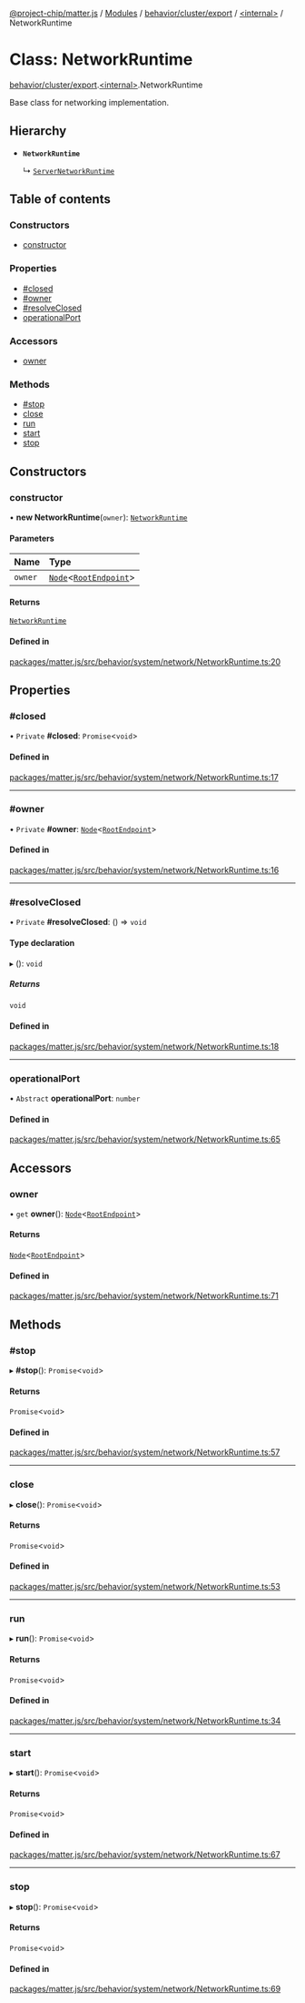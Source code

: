 [@project-chip/matter.js](../README.md) / [Modules](../modules.md) / [behavior/cluster/export](../modules/behavior_cluster_export.md) / [\<internal\>](../modules/behavior_cluster_export._internal_.md) / NetworkRuntime

# Class: NetworkRuntime

[behavior/cluster/export](../modules/behavior_cluster_export.md).[\<internal\>](../modules/behavior_cluster_export._internal_.md).NetworkRuntime

Base class for networking implementation.

## Hierarchy

- **`NetworkRuntime`**

  ↳ [`ServerNetworkRuntime`](node_export._internal_.ServerNetworkRuntime.md)

## Table of contents

### Constructors

- [constructor](behavior_cluster_export._internal_.NetworkRuntime.md#constructor)

### Properties

- [#closed](behavior_cluster_export._internal_.NetworkRuntime.md##closed)
- [#owner](behavior_cluster_export._internal_.NetworkRuntime.md##owner)
- [#resolveClosed](behavior_cluster_export._internal_.NetworkRuntime.md##resolveclosed)
- [operationalPort](behavior_cluster_export._internal_.NetworkRuntime.md#operationalport)

### Accessors

- [owner](behavior_cluster_export._internal_.NetworkRuntime.md#owner)

### Methods

- [#stop](behavior_cluster_export._internal_.NetworkRuntime.md##stop)
- [close](behavior_cluster_export._internal_.NetworkRuntime.md#close)
- [run](behavior_cluster_export._internal_.NetworkRuntime.md#run)
- [start](behavior_cluster_export._internal_.NetworkRuntime.md#start)
- [stop](behavior_cluster_export._internal_.NetworkRuntime.md#stop)

## Constructors

### constructor

• **new NetworkRuntime**(`owner`): [`NetworkRuntime`](behavior_cluster_export._internal_.NetworkRuntime.md)

#### Parameters

| Name | Type |
| :------ | :------ |
| `owner` | [`Node`](node_export.Node-1.md)\<[`RootEndpoint`](../interfaces/endpoint_definitions_system_RootEndpoint.RootEndpoint.md)\> |

#### Returns

[`NetworkRuntime`](behavior_cluster_export._internal_.NetworkRuntime.md)

#### Defined in

[packages/matter.js/src/behavior/system/network/NetworkRuntime.ts:20](https://github.com/project-chip/matter.js/blob/3adaded6/packages/matter.js/src/behavior/system/network/NetworkRuntime.ts#L20)

## Properties

### #closed

• `Private` **#closed**: `Promise`\<`void`\>

#### Defined in

[packages/matter.js/src/behavior/system/network/NetworkRuntime.ts:17](https://github.com/project-chip/matter.js/blob/3adaded6/packages/matter.js/src/behavior/system/network/NetworkRuntime.ts#L17)

___

### #owner

• `Private` **#owner**: [`Node`](node_export.Node-1.md)\<[`RootEndpoint`](../interfaces/endpoint_definitions_system_RootEndpoint.RootEndpoint.md)\>

#### Defined in

[packages/matter.js/src/behavior/system/network/NetworkRuntime.ts:16](https://github.com/project-chip/matter.js/blob/3adaded6/packages/matter.js/src/behavior/system/network/NetworkRuntime.ts#L16)

___

### #resolveClosed

• `Private` **#resolveClosed**: () => `void`

#### Type declaration

▸ (): `void`

##### Returns

`void`

#### Defined in

[packages/matter.js/src/behavior/system/network/NetworkRuntime.ts:18](https://github.com/project-chip/matter.js/blob/3adaded6/packages/matter.js/src/behavior/system/network/NetworkRuntime.ts#L18)

___

### operationalPort

• `Abstract` **operationalPort**: `number`

#### Defined in

[packages/matter.js/src/behavior/system/network/NetworkRuntime.ts:65](https://github.com/project-chip/matter.js/blob/3adaded6/packages/matter.js/src/behavior/system/network/NetworkRuntime.ts#L65)

## Accessors

### owner

• `get` **owner**(): [`Node`](node_export.Node-1.md)\<[`RootEndpoint`](../interfaces/endpoint_definitions_system_RootEndpoint.RootEndpoint.md)\>

#### Returns

[`Node`](node_export.Node-1.md)\<[`RootEndpoint`](../interfaces/endpoint_definitions_system_RootEndpoint.RootEndpoint.md)\>

#### Defined in

[packages/matter.js/src/behavior/system/network/NetworkRuntime.ts:71](https://github.com/project-chip/matter.js/blob/3adaded6/packages/matter.js/src/behavior/system/network/NetworkRuntime.ts#L71)

## Methods

### #stop

▸ **#stop**(): `Promise`\<`void`\>

#### Returns

`Promise`\<`void`\>

#### Defined in

[packages/matter.js/src/behavior/system/network/NetworkRuntime.ts:57](https://github.com/project-chip/matter.js/blob/3adaded6/packages/matter.js/src/behavior/system/network/NetworkRuntime.ts#L57)

___

### close

▸ **close**(): `Promise`\<`void`\>

#### Returns

`Promise`\<`void`\>

#### Defined in

[packages/matter.js/src/behavior/system/network/NetworkRuntime.ts:53](https://github.com/project-chip/matter.js/blob/3adaded6/packages/matter.js/src/behavior/system/network/NetworkRuntime.ts#L53)

___

### run

▸ **run**(): `Promise`\<`void`\>

#### Returns

`Promise`\<`void`\>

#### Defined in

[packages/matter.js/src/behavior/system/network/NetworkRuntime.ts:34](https://github.com/project-chip/matter.js/blob/3adaded6/packages/matter.js/src/behavior/system/network/NetworkRuntime.ts#L34)

___

### start

▸ **start**(): `Promise`\<`void`\>

#### Returns

`Promise`\<`void`\>

#### Defined in

[packages/matter.js/src/behavior/system/network/NetworkRuntime.ts:67](https://github.com/project-chip/matter.js/blob/3adaded6/packages/matter.js/src/behavior/system/network/NetworkRuntime.ts#L67)

___

### stop

▸ **stop**(): `Promise`\<`void`\>

#### Returns

`Promise`\<`void`\>

#### Defined in

[packages/matter.js/src/behavior/system/network/NetworkRuntime.ts:69](https://github.com/project-chip/matter.js/blob/3adaded6/packages/matter.js/src/behavior/system/network/NetworkRuntime.ts#L69)
